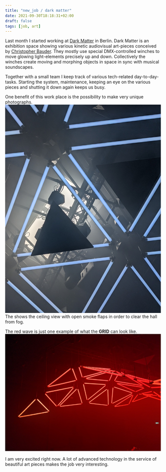 ```yaml
---
title: "new_job / dark matter"
date: 2021-09-30T18:18:31+02:00
draft: false
tags: [job, art]
---
```


Last month I started working at [Dark Matter](darkmatter.berlin) in Berlin. Dark Matter is an exhibition space showing various kinetic audiovisual art-pieces conceived by [Christopher Bauder](https://en.wikipedia.org/wiki/Christopher_Bauder). They mostly use special DMX-controlled winches to move glowing light-elements precisely up and down. Collectively the winches create moving and morphing objects in space in sync with musical soundscapes.

Together with a small team I keep track of various tech-related day-to-day-tasks. Starting the system, maintenance, keeping an eye on the various pieces and shutting it down again keeps us busy. 

One benefit of this work place is the possibility to make very unique photographs.  
![grid ceiling](/img/grid_foggy_ceiling.jpg) The shows the ceiling view with open smoke flaps in order to clear the hall from fog. 

The red wave is just one example of what the **GRID** can look like.
![grid ceiling](/img/grid_red_wave.jpg)

I am very excited right now. A lot of advanced technology in the service of beautiful art pieces makes the job very interesting.